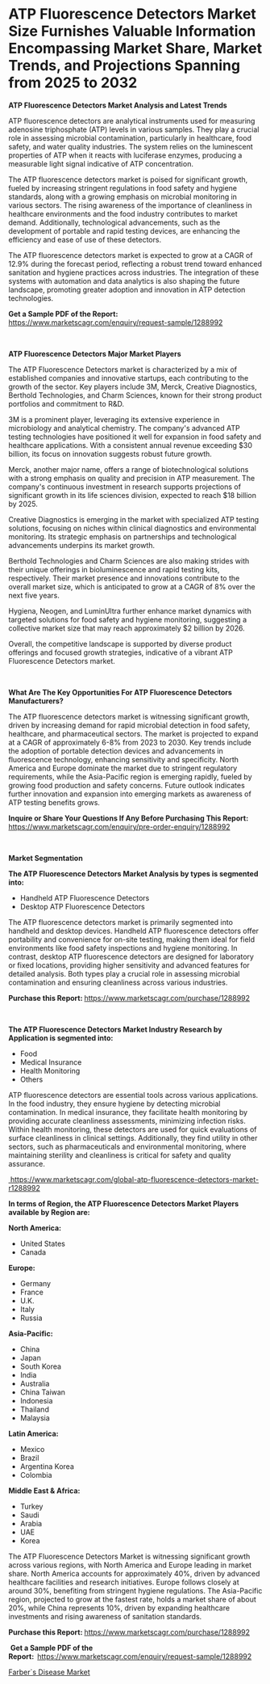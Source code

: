 <p><h1>ATP Fluorescence Detectors Market Size Furnishes Valuable Information Encompassing Market Share, Market Trends, and Projections Spanning from 2025 to 2032</h1></p><p><strong>ATP Fluorescence Detectors Market Analysis and Latest Trends</strong></p>
<p><p>ATP fluorescence detectors are analytical instruments used for measuring adenosine triphosphate (ATP) levels in various samples. They play a crucial role in assessing microbial contamination, particularly in healthcare, food safety, and water quality industries. The system relies on the luminescent properties of ATP when it reacts with luciferase enzymes, producing a measurable light signal indicative of ATP concentration.</p><p>The ATP fluorescence detectors market is poised for significant growth, fueled by increasing stringent regulations in food safety and hygiene standards, along with a growing emphasis on microbial monitoring in various sectors. The rising awareness of the importance of cleanliness in healthcare environments and the food industry contributes to market demand. Additionally, technological advancements, such as the development of portable and rapid testing devices, are enhancing the efficiency and ease of use of these detectors.</p><p>The ATP fluorescence detectors market is expected to grow at a CAGR of 12.9% during the forecast period, reflecting a robust trend toward enhanced sanitation and hygiene practices across industries. The integration of these systems with automation and data analytics is also shaping the future landscape, promoting greater adoption and innovation in ATP detection technologies.</p></p>
<p><strong>Get a Sample PDF of the Report:&nbsp;</strong> <a href="https://www.marketscagr.com/enquiry/request-sample/1288992?utm_campaign=2476&utm_medium=2&utm_source=Github&utm_content=ia&utm_term=27032025&utm_id=atp-fluorescence-detectors">https://www.marketscagr.com/enquiry/request-sample/1288992</a></p>
<p>&nbsp;</p>
<p><strong>ATP Fluorescence Detectors Major Market Players</strong></p>
<p><p>The ATP Fluorescence Detectors market is characterized by a mix of established companies and innovative startups, each contributing to the growth of the sector. Key players include 3M, Merck, Creative Diagnostics, Berthold Technologies, and Charm Sciences, known for their strong product portfolios and commitment to R&D.</p><p>3M is a prominent player, leveraging its extensive experience in microbiology and analytical chemistry. The company's advanced ATP testing technologies have positioned it well for expansion in food safety and healthcare applications. With a consistent annual revenue exceeding $30 billion, its focus on innovation suggests robust future growth.</p><p>Merck, another major name, offers a range of biotechnological solutions with a strong emphasis on quality and precision in ATP measurement. The company's continuous investment in research supports projections of significant growth in its life sciences division, expected to reach $18 billion by 2025.</p><p>Creative Diagnostics is emerging in the market with specialized ATP testing solutions, focusing on niches within clinical diagnostics and environmental monitoring. Its strategic emphasis on partnerships and technological advancements underpins its market growth.</p><p>Berthold Technologies and Charm Sciences are also making strides with their unique offerings in bioluminescence and rapid testing kits, respectively. Their market presence and innovations contribute to the overall market size, which is anticipated to grow at a CAGR of 8% over the next five years.</p><p>Hygiena, Neogen, and LuminUltra further enhance market dynamics with targeted solutions for food safety and hygiene monitoring, suggesting a collective market size that may reach approximately $2 billion by 2026.</p><p>Overall, the competitive landscape is supported by diverse product offerings and focused growth strategies, indicative of a vibrant ATP Fluorescence Detectors market.</p></p>
<p>&nbsp;</p>
<p><strong>What Are The Key Opportunities For ATP Fluorescence Detectors Manufacturers?</strong></p>
<p><p>The ATP fluorescence detectors market is witnessing significant growth, driven by increasing demand for rapid microbial detection in food safety, healthcare, and pharmaceutical sectors. The market is projected to expand at a CAGR of approximately 6-8% from 2023 to 2030. Key trends include the adoption of portable detection devices and advancements in fluorescence technology, enhancing sensitivity and specificity. North America and Europe dominate the market due to stringent regulatory requirements, while the Asia-Pacific region is emerging rapidly, fueled by growing food production and safety concerns. Future outlook indicates further innovation and expansion into emerging markets as awareness of ATP testing benefits grows.</p></p>
<p><strong>Inquire or Share Your Questions If Any Before Purchasing This Report:</strong> <a href="https://www.marketscagr.com/enquiry/pre-order-enquiry/1288992?utm_campaign=2476&utm_medium=2&utm_source=Github&utm_content=ia&utm_term=27032025&utm_id=atp-fluorescence-detectors">https://www.marketscagr.com/enquiry/pre-order-enquiry/1288992</a></p>
<p>&nbsp;</p>
<p><strong>Market Segmentation</strong></p>
<p><strong>The ATP Fluorescence Detectors Market Analysis by types is segmented into:</strong></p>
<p><ul><li>Handheld ATP Fluorescence Detectors</li><li>Desktop ATP Fluorescence Detectors</li></ul></p>
<p><p>The ATP fluorescence detectors market is primarily segmented into handheld and desktop devices. Handheld ATP fluorescence detectors offer portability and convenience for on-site testing, making them ideal for field environments like food safety inspections and hygiene monitoring. In contrast, desktop ATP fluorescence detectors are designed for laboratory or fixed locations, providing higher sensitivity and advanced features for detailed analysis. Both types play a crucial role in assessing microbial contamination and ensuring cleanliness across various industries.</p></p>
<p><strong>Purchase this Report:&nbsp;</strong><a href="https://www.marketscagr.com/purchase/1288992?utm_campaign=2476&utm_medium=2&utm_source=Github&utm_content=ia&utm_term=27032025&utm_id=atp-fluorescence-detectors">https://www.marketscagr.com/purchase/1288992</a></p>
<p>&nbsp;</p>
<p><strong>The ATP Fluorescence Detectors Market Industry Research by Application is segmented into:</strong></p>
<p><ul><li>Food</li><li>Medical Insurance</li><li>Health Monitoring</li><li>Others</li></ul></p>
<p><p>ATP fluorescence detectors are essential tools across various applications. In the food industry, they ensure hygiene by detecting microbial contamination. In medical insurance, they facilitate health monitoring by providing accurate cleanliness assessments, minimizing infection risks. Within health monitoring, these detectors are used for quick evaluations of surface cleanliness in clinical settings. Additionally, they find utility in other sectors, such as pharmaceuticals and environmental monitoring, where maintaining sterility and cleanliness is critical for safety and quality assurance.</p></p>
<p><a href="https://www.marketscagr.com/global-atp-fluorescence-detectors-market-r1288992?utm_campaign=2476&utm_medium=2&utm_source=Github&utm_content=ia&utm_term=27032025&utm_id=atp-fluorescence-detectors">&nbsp;https://www.marketscagr.com/global-atp-fluorescence-detectors-market-r1288992</a></p>
<p><strong>In terms of Region, the ATP Fluorescence Detectors Market Players available by Region are:</strong></p>
<p>
    <p> <strong> North America: </strong>
        <ul>
            <li>United States</li>
            <li>Canada</li>
        </ul>
        </p> 
    <p> <strong> Europe: </strong>
        <ul>
            <li>Germany</li>
            <li>France</li>
            <li>U.K.</li>
            <li>Italy</li>
            <li>Russia</li>
        </ul>
        </p> 
    <p> <strong> Asia-Pacific: </strong>
        <ul>
            <li>China</li>
            <li>Japan</li>
            <li>South Korea</li>
            <li>India</li>
            <li>Australia</li>
            <li>China Taiwan</li>
            <li>Indonesia</li>
            <li>Thailand</li>
            <li>Malaysia</li>
        </ul>
        </p> 
    <p> <strong> Latin America: </strong>
        <ul>
            <li>Mexico</li>
            <li>Brazil</li>
            <li>Argentina Korea</li>
            <li>Colombia</li>
        </ul>
        </p> 
    <p> <strong> Middle East & Africa: </strong>
        <ul>
            <li>Turkey</li>
            <li>Saudi</li>
            <li>Arabia</li>
            <li>UAE</li>
            <li>Korea</li>
        </ul>
    </p>
    </p>
<p><p>The ATP Fluorescence Detectors Market is witnessing significant growth across various regions, with North America and Europe leading in market share. North America accounts for approximately 40%, driven by advanced healthcare facilities and research initiatives. Europe follows closely at around 30%, benefiting from stringent hygiene regulations. The Asia-Pacific region, projected to grow at the fastest rate, holds a market share of about 20%, while China represents 10%, driven by expanding healthcare investments and rising awareness of sanitation standards.</p></p>
<p><strong>Purchase this Report: </strong><a href="https://www.marketscagr.com/purchase/1288992?utm_campaign=2476&utm_medium=2&utm_source=Github&utm_content=ia&utm_term=27032025&utm_id=atp-fluorescence-detectors">https://www.marketscagr.com/purchase/1288992</a></p>
<p>&nbsp;<strong>Get a Sample PDF of the Report:&nbsp;&nbsp;</strong><a href="https://www.marketscagr.com/enquiry/request-sample/1288992?utm_campaign=2476&utm_medium=2&utm_source=Github&utm_content=ia&utm_term=27032025&utm_id=atp-fluorescence-detectors">https://www.marketscagr.com/enquiry/request-sample/1288992</a></p>
<p><strong></strong></p>
<p><p><a href="https://github.com/landtmman/Market-Research-Report-List-1/blob/main/farbers-disease-market.md?utm_campaign=2476&utm_medium=2&utm_source=Github&utm_content=ia&utm_term=27032025&utm_id=atp-fluorescence-detectors">Farber`s Disease Market</a></p></p>